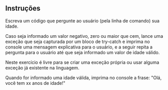 ## Instruções

Escreva um código que pergunte ao usuário (pela linha de comando) sua idade.

Caso seja informado um valor negativo, zero ou maior que cem, lance uma exceção que seja capturada por um bloco de try-catch e imprima no console uma mensagem explicativa para o usuário, e a seguir repita a pergunta para o usuário até que seja informado um valor de idade válido.

Neste exercício é livre para se criar uma exceção própria ou usar alguma exceção já existente na linguagem.

Quando for informado uma idade válida, imprima no console a frase: "Olá, você tem xx anos de idade!"